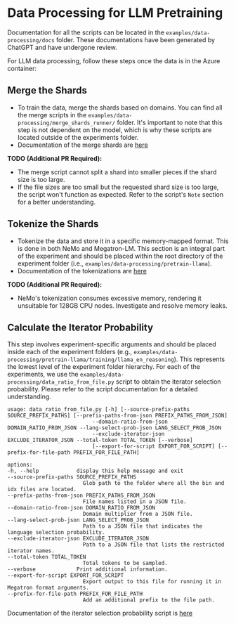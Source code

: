 # Data Processing for LLM Pretraining

Documentation for all the scripts can be located in the `examples/data-processing/docs` folder. These documentations have been generated by ChatGPT and have undergone review.

For LLM data processing, follow these steps once the data is in the Azure container:

## Merge the Shards
   - To train the data, merge the shards based on domains. You can find all the merge scripts in the `examples/data-processing/merge_shards_runner/` folder. It's important to note that this step is not dependent on the model, which is why these scripts are located outside of the experiments folder.
   - Documentation of the merge shards are [here](./docs/merge_shards.md)

   **TODO (Additional PR Required):**
   - The merge script cannot split a shard into smaller pieces if the shard size is too large.
   - If the file sizes are too small but the requested shard size is too large, the script won't function as expected. Refer to the script's `Note` section for a better understanding.

## Tokenize the Shards
   - Tokenize the data and store it in a specific memory-mapped format. This is done in both NeMo and Megatron-LM. This section is an integral part of the experiment and should be placed within the root directory of the experiment folder (i.e., `examples/data-processing/pretrain-llama`).
   - Documentation of the tokenizations are [here](./docs/tokenize_shards.md)

   **TODO (Additional PR Required):**
   - NeMo's tokenization consumes excessive memory, rendering it unsuitable for 128GB CPU nodes. Investigate and resolve memory leaks.

## Calculate the Iterator Probability 
    
This step involves experiment-specific arguments and should be placed inside each of the experiment folders (e.g., `examples/data-processing/pretrain-llama/training/llama_en_reasoning`). This represents the lowest level of the experiment folder hierarchy. For each of the experiments, we use the `examples/data-processing/data_ratio_from_file.py` script to obtain the iterator selection probability. Please refer to the script documentation for a detailed understanding.

    
    usage: data_ratio_from_file.py [-h] [--source-prefix-paths SOURCE_PREFIX_PATHS] [--prefix-paths-from-json PREFIX_PATHS_FROM_JSON]
                               --domain-ratio-from-json DOMAIN_RATIO_FROM_JSON --lang-select-prob-json LANG_SELECT_PROB_JSON
                               --exclude-iterator-json EXCLUDE_ITERATOR_JSON --total-token TOTAL_TOKEN [--verbose]
                               [--export-for-script EXPORT_FOR_SCRIPT] [--prefix-for-file-path PREFIX_FOR_FILE_PATH]

    options:
    -h, --help            display this help message and exit
    --source-prefix-paths SOURCE_PREFIX_PATHS
                            Glob path to the folder where all the bin and idx files are located.
    --prefix-paths-from-json PREFIX_PATHS_FROM_JSON
                            File names listed in a JSON file.
    --domain-ratio-from-json DOMAIN_RATIO_FROM_JSON
                            Domain multiplier from a JSON file.
    --lang-select-prob-json LANG_SELECT_PROB_JSON
                            Path to a JSON file that indicates the language selection probability.
    --exclude-iterator-json EXCLUDE_ITERATOR_JSON
                            Path to a JSON file that lists the restricted iterator names.
    --total-token TOTAL_TOKEN
                            Total tokens to be sampled.
    --verbose             Print additional information.
    --export-for-script EXPORT_FOR_SCRIPT
                            Export output to this file for running it in Megatron format arguments.
    --prefix-for-file-path PREFIX_FOR_FILE_PATH
                            Add an additional prefix to the file path.


Documentation of the iterator selection probability script is [here](./docs/data_ratio_from_file.md)
